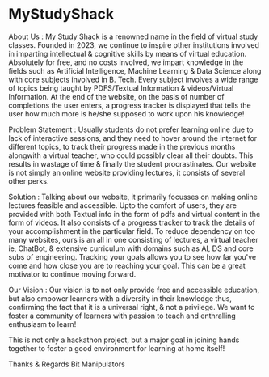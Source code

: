 # MyStudyShack

About Us : My Study Shack is a renowned name in the field of virtual study classes. Founded in 2023, we continue to inspire other institutions involved in imparting intellectual & cognitive skills by means of virtual education. Absolutely for free, and no costs involved, we impart knowledge in the fields such as Artificial Intelligence, Machine Learning & Data Science along with core subjects involved in B. Tech. Every subject involves a wide range of topics being taught by PDFS/Textual Information & videos/Virtual Information. At the end of the website, on the basis of number of completions the user enters, a progress tracker is displayed that tells the user how much more is he/she supposed to work upon his knowledge! 


Problem Statement : Usually students do not prefer learning online due to lack of interactive sessions, and they need to hover around the internet for different topics, to track their progress made in the previous months alongwith a virtual teacher, who could possibly clear all their doubts. This results in wastage of time & finally the student procrastinates. Our website is not simply an online website providing lectures, it consists of several other perks.


Solution : Talking about our website, it primarily focusses on making online lectures feasible and accessible. Upto the comfort of users, they are provided with both Textual info in the form of pdfs and virtual content in the form of videos. It also consists of a progress tracker to track the details of your accomplishment in the particular field. To reduce dependency on too many websites, ours is an all in one consisting of lectures, a virtual teacher ie, ChatBot, & extensive curriculum with domains such as AI, DS and core subs of engineering. Tracking your goals allows you to see how far you've come and how close you are to reaching your goal. This can be a great motivator to continue moving forward.


Our Vision : Our vision is to not only provide free and accessible education, but also empower learners with a diversity in their knowledge thus, confirming the fact that it is a universal right, & not a privilege. We want to foster a community of learners with passion to teach and enthralling enthusiasm to learn!


This is not only a hackathon project, but a major goal in joining hands together to foster a good environment for learning at home itself!


Thanks & Regards
Bit Manipulators
